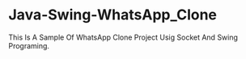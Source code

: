 # Java-Swing-WhatsApp_Clone
This Is A Sample Of WhatsApp Clone Project Usig Socket And Swing Programing.
